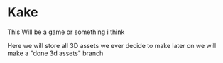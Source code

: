 # Kake
This Will be a game or something i think

Here we will store all 3D assets we ever decide to make later on we will make a "done 3d assets" branch
